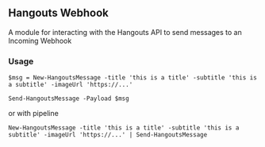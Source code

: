 ## Hangouts Webhook
A module for interacting with the Hangouts API to send messages to an Incoming Webhook

### Usage
```
$msg = New-HangoutsMessage -title 'this is a title' -subtitle 'this is a subtitle' -imageUrl 'https://...'

Send-HangoutsMessage -Payload $msg
```

or with pipeline

```
New-HangoutsMessage -title 'this is a title' -subtitle 'this is a subtitle' -imageUrl 'https://...' | Send-HangoutsMessage
```